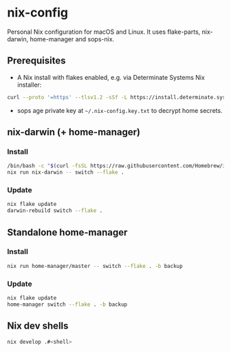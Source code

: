# nix-config

Personal Nix configuration for macOS and Linux. It uses flake-parts, nix-darwin, home-manager and sops-nix.

## Prerequisites

- A Nix install with flakes enabled, e.g. via Determinate Systems Nix installer:

```sh
curl --proto '=https' --tlsv1.2 -sSf -L https://install.determinate.systems/nix | sh -s -- install
```

- sops age private key at `~/.nix-config.key.txt` to decrypt home secrets.

## nix-darwin (+ home-manager)

### Install

```sh
/bin/bash -c "$(curl -fsSL https://raw.githubusercontent.com/Homebrew/install/HEAD/install.sh)"
nix run nix-darwin -- switch --flake .
```

### Update

```sh
nix flake update
darwin-rebuild switch --flake .
```

## Standalone home-manager

### Install

```sh
nix run home-manager/master -- switch --flake . -b backup
```

### Update

```sh
nix flake update
home-manager switch --flake . -b backup
```

## Nix dev shells

```sh
nix develop .#<shell>
```
